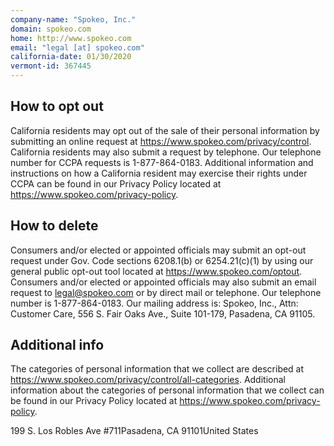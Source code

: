```yaml
---
company-name: "Spokeo, Inc."
domain: spokeo.com
home: http://www.spokeo.com
email: "legal [at] spokeo.com"
california-date: 01/30/2020
vermont-id: 367445
---
```

## How to opt out


California residents may opt out of the sale of their personal information by submitting an online request at https://www.spokeo.com/privacy/control. California residents may also submit a request by telephone. Our telephone number for CCPA requests is 1-877-864-0183. Additional information and instructions on how a California resident may exercise their rights under CCPA can be found in our Privacy Policy located at https://www.spokeo.com/privacy-policy.

## How to delete


Consumers and/or elected or appointed officials may submit an opt-out request under Gov. Code sections 6208.1(b) or 6254.21(c)(1) by using our general public opt-out tool located at https://www.spokeo.com/optout. Consumers and/or elected or appointed officials may also submit an email request to legal@spokeo.com or by direct mail or telephone. Our telephone number is 1-877-864-0183. Our mailing address is: Spokeo, Inc., Attn: Customer Care, 556 S. Fair Oaks Ave., Suite 101-179, Pasadena, CA 91105.

## Additional info


The categories of personal information that we collect are described at https://www.spokeo.com/privacy/control/all-categories. Additional information about the categories of personal information that we collect can be found in our Privacy Policy located at https://www.spokeo.com/privacy-policy.

199 S. Los Robles Ave #711Pasadena, CA 91101United States














